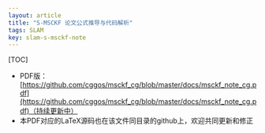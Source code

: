 ```yaml
---
layout: article
title: "S-MSCKF 论文公式推导与代码解析"
tags: SLAM
key: slam-s-msckf-note
---
```


[TOC]

* PDF版：[https://github.com/cggos/msckf_cg/blob/master/docs/msckf_note_cg.pdf](https://github.com/cggos/msckf_cg/blob/master/docs/msckf_note_cg.pdf)（持续更新中）
* 本PDF对应的LaTeX源码也在该文件同目录的github上，欢迎共同更新和修正
